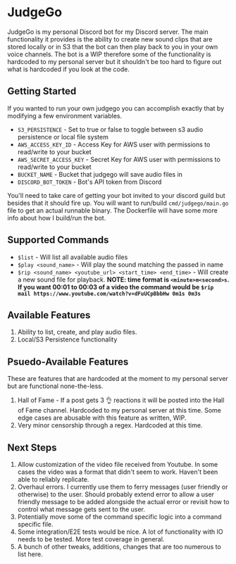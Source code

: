 # JudgeGo

JudgeGo is my personal Discord bot for my Discord server. The main functionality it provides is the ability to create new sound clips that are stored locally or in S3 that the bot can then play back to you in your own voice channels. The bot is a WIP therefore some of the functionality is hardcoded to my personal server but it shouldn't be too hard to figure out what is hardcoded if you look at the code.

## Getting Started

If you wanted to run your own judgego you can accomplish exactly that by modifying a few environment variables.

* `S3_PERSISTENCE` - Set to true or false to toggle between s3 audio persistence or local file system
* `AWS_ACCESS_KEY_ID` - Access Key for AWS user with permissions to read/write to your bucket
* `AWS_SECRET_ACCESS_KEY` - Secret Key for AWS user with permissions to read/write to your bucket
* `BUCKET_NAME` - Bucket that judgego will save audio files in
* `DISCORD_BOT_TOKEN` - Bot's API token from Discord

You'll need to take care of getting your bot invited to your discord guild but besides that it should fire up. You will want to run/build `cmd/judgego/main.go` file to get an actual runnable binary. The Dockerfile will have some more info about how I build/run the bot.

## Supported Commands

* `$list` - Will list all available audio files
* `$play <sound_name>` - Will play the sound matching the passed in name
* `$rip <sound_name> <youtube_url> <start_time> <end_time>` - Will create a new sound file for playback. **NOTE: time format is `<minute>m<second>s`. If you want 00:01 to 00:03 of a video the command would be `$rip mail https://www.youtube.com/watch?v=dFuUCpBbbHw 0m1s 0m3s`**

## Available Features

1) Ability to list, create, and play audio files.
2) Local/S3 Persistence functionality

## Psuedo-Available Features

These are features that are hardcoded at the moment to my personal server but are functional none-the-less.

1) Hall of Fame - If a post gets 3 👌 reactions it will be posted into the Hall of Fame channel. Hardcoded to my personal server at this time. Some edge cases are abusable with this feature as written, WIP.
2) Very minor censorship through a regex. Hardcoded at this time.

## Next Steps

1) Allow customization of the video file received from Youtube. In some cases the video was a format that didn't seem to work. Haven't been able to reliably replicate.
2) Overhaul errors. I currently use them to ferry messages (user friendly or otherwise) to the user. Should probably extend error to allow a user friendly message to be added alongside the actual error or revisit how to control what message gets sent to the user.
3) Potentially move some of the command specific logic into a command specific file.
4) Some integration/E2E tests would be nice. A lot of functionality with IO needs to be tested. More test coverage in general.
5) A bunch of other tweaks, additions, changes that are too numerous to list here.
